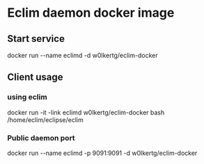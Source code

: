 # Eclim daemon docker image
## Start service
docker run --name eclimd -d w0lkertg/eclim-docker
## Client usage
### using eclim
docker run -it  -link eclimd w0lkertg/eclim-docker bash /home/eclim/eclipse/eclim
###  Public daemon port
docker run --name eclimd -p 9091:9091 -d w0lkertg/eclim-docker
